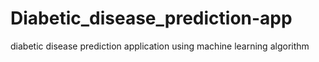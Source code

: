 # Diabetic_disease_prediction-app
diabetic disease prediction application using machine learning algorithm
